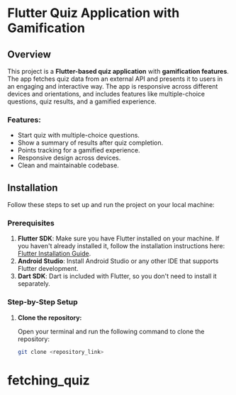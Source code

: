 # Flutter Quiz Application with Gamification

## Overview

This project is a **Flutter-based quiz application** with **gamification features**. The app fetches quiz data from an external API and presents it to users in an engaging and interactive way. The app is responsive across different devices and orientations, and includes features like multiple-choice questions, quiz results, and a gamified experience.

### Features:
- Start quiz with multiple-choice questions.
- Show a summary of results after quiz completion.
- Points tracking for a gamified experience.
- Responsive design across devices.
- Clean and maintainable codebase.

## Installation

Follow these steps to set up and run the project on your local machine:

### Prerequisites
1. **Flutter SDK**: Make sure you have Flutter installed on your machine. If you haven't already installed it, follow the installation instructions here: [Flutter Installation Guide](https://flutter.dev/docs/get-started/install).
2. **Android Studio**: Install Android Studio or any other IDE that supports Flutter development.
3. **Dart SDK**: Dart is included with Flutter, so you don't need to install it separately.

### Step-by-Step Setup

1. **Clone the repository:**

   Open your terminal and run the following command to clone the repository:

   ```bash
   git clone <repository_link>
# fetching_quiz
